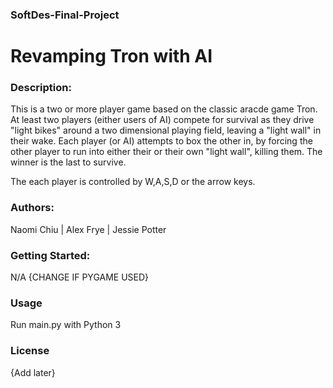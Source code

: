 ### SoftDes-Final-Project 

# Revamping Tron with AI

### Description: 
This is a two or more player game based on the classic aracde game Tron. At least two players (either users of AI) compete for survival as they drive "light bikes" around a two dimensional playing field, leaving a "light wall" in their wake. Each player (or AI) attempts to box the other in, by forcing the other player to run into either their or their own "light wall", killing them. The winner is the last to survive. 

The each player is controlled by W,A,S,D or the arrow keys.

### Authors:
Naomi Chiu | Alex Frye | Jessie Potter

### Getting Started:
N/A
{CHANGE IF PYGAME USED}

### Usage
Run main.py with Python 3

### License
{Add later}

